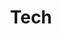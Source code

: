 ---
title: Tech
summary: My thoughts on technology and software development.
description: I will be sharing my thoughts on technology and software development here.
---